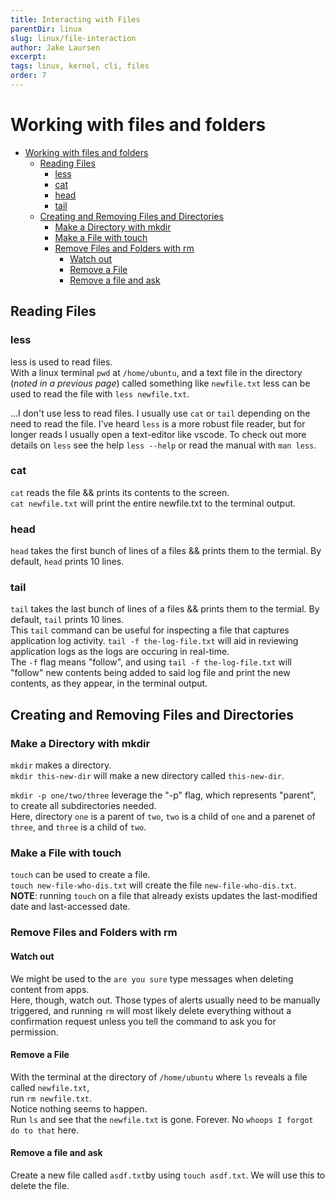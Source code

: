 ```yaml
---
title: Interacting with Files
parentDir: linux
slug: linux/file-interaction
author: Jake Laursen
excerpt: 
tags: linux, kernel, cli, files
order: 7
---
```


# Working with files and folders
- [Working with files and folders](#working-with-files-and-folders)
  - [Reading Files](#reading-files)
    - [less](#less)
    - [cat](#cat)
    - [head](#head)
    - [tail](#tail)
  - [Creating and Removing Files and Directories](#creating-and-removing-files-and-directories)
    - [Make a Directory with mkdir](#make-a-directory-with-mkdir)
    - [Make a File with touch](#make-a-file-with-touch)
    - [Remove Files and Folders with rm](#remove-files-and-folders-with-rm)
      - [Watch out](#watch-out)
      - [Remove a File](#remove-a-file)
      - [Remove a file and ask](#remove-a-file-and-ask)

## Reading Files
### less  
less is used to read files.  
With a linux terminal `pwd` at `/home/ubuntu`, and a text file in the directory (_noted in a previous page_) called something like `newfile.txt` less can be used to read the file with `less newfile.txt`.  

...I don't use less to read files. I usually use `cat` or `tail` depending on the need to read the file. I've heard `less` is a more robust file reader, but for longer reads I usually open a text-editor like vscode. To check out more details on `less` see the help `less --help` or read the manual with `man less`.  

### cat  
`cat` reads the file && prints its contents to the screen.  
`cat newfile.txt` will print the entire newfile.txt to the terminal output.  

### head  
`head` takes the first bunch of lines of a files && prints them to the termial. By default, `head` prints 10 lines.   
### tail  
`tail` takes the last bunch of lines of a files && prints them to the termial. By default, `tail` prints 10 lines.  
This `tail` command can be useful for inspecting a file that captures application log activity. `tail -f the-log-file.txt` will aid in reviewing application logs as the logs are occuring in real-time.  
The `-f` flag means "follow", and using `tail -f the-log-file.txt` will "follow" new contents being added to said log file and print the new contents, as they appear, in the terminal output.  

## Creating and Removing Files and Directories

### Make a Directory with mkdir
`mkdir` makes a directory.  
`mkdir this-new-dir` will make a new directory called `this-new-dir`.  

`mkdir -p one/two/three` leverage the "-p" flag, which represents "parent", to create all subdirectories needed.  
Here, directory `one` is a parent of `two`, `two` is a child of `one` and a parenet of `three`, and `three` is a child of `two`.  

### Make a File with touch
`touch` can be used to create a file.  
`touch new-file-who-dis.txt` will create the file `new-file-who-dis.txt`.  
**NOTE**: running `touch` on a file that already exists updates the last-modified date and last-accessed date.  

### Remove Files and Folders with rm

#### Watch out
We might be used to the `are you sure` type messages when deleting content from apps.  \
Here, though, watch out. Those types of alerts usually need to be manually triggered, and running `rm` will most likely delete everything without a confirmation request unless you tell the command to ask you for permission.  

#### Remove a File
With the terminal at the directory of `/home/ubuntu` where `ls` reveals a file called `newfile.txt`,  
run `rm newfile.txt`.  
Notice nothing seems to happen.  
Run `ls` and see that the `newfile.txt` is gone. Forever. No `whoops I forgot do to that` here.  

#### Remove a file and ask
Create a new file called `asdf.txt`by using `touch asdf.txt`. We will use this to delete the file.  
